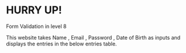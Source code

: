 # HURRY UP!
Form Validation in level 8

This website takes Name , Email , Password , Date of Birth as inputs and displays the entries in the below entries table.

